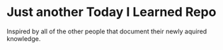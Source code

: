 # Just another Today I Learned Repo

Inspired by all of the other people that document their newly aquired knowledge.